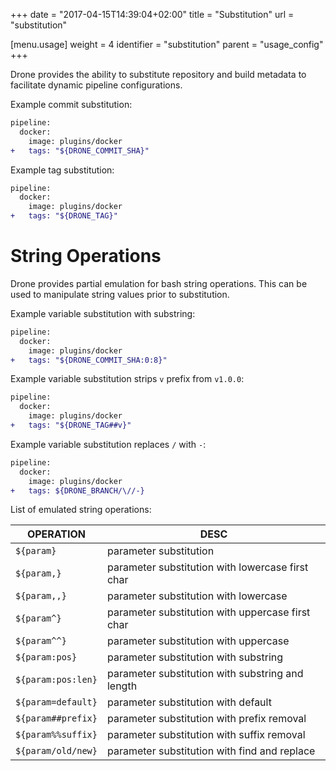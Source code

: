 +++
date = "2017-04-15T14:39:04+02:00"
title = "Substitution"
url = "substitution"

[menu.usage]
  weight = 4
  identifier = "substitution"
  parent = "usage_config"
+++

Drone provides the ability to substitute repository and build metadata to facilitate dynamic pipeline configurations.

Example commit substitution:

```diff
pipeline:
  docker:
    image: plugins/docker
+   tags: "${DRONE_COMMIT_SHA}"
```

Example tag substitution:

```diff
pipeline:
  docker:
    image: plugins/docker
+   tags: "${DRONE_TAG}"
```

# String Operations

Drone provides partial emulation for bash string operations. This can be used to manipulate string values prior to substitution.

Example variable substitution with substring:

```diff
pipeline:
  docker:
    image: plugins/docker
+   tags: "${DRONE_COMMIT_SHA:0:8}"
```

Example variable substitution strips `v` prefix from `v1.0.0`:

```diff
pipeline:
  docker:
    image: plugins/docker
+   tags: "${DRONE_TAG##v}"
```

Example variable substitution replaces `/` with `-`:

```diff
pipeline:
  docker:
    image: plugins/docker
+   tags: ${DRONE_BRANCH/\//-}
```


List of emulated string operations:

OPERATION             | DESC
----------------------|---------------------------------------------------------
`${param}`            | parameter substitution
`${param,}`           | parameter substitution with lowercase first char
`${param,,}`          | parameter substitution with lowercase
`${param^}`           | parameter substitution with uppercase first char
`${param^^}`          | parameter substitution with uppercase
`${param:pos}`        | parameter substitution with substring
`${param:pos:len}`    | parameter substitution with substring and length
`${param=default}`    | parameter substitution with default
`${param##prefix}`    | parameter substitution with prefix removal
`${param%%suffix}`    | parameter substitution with suffix removal
`${param/old/new}`    | parameter substitution with find and replace
